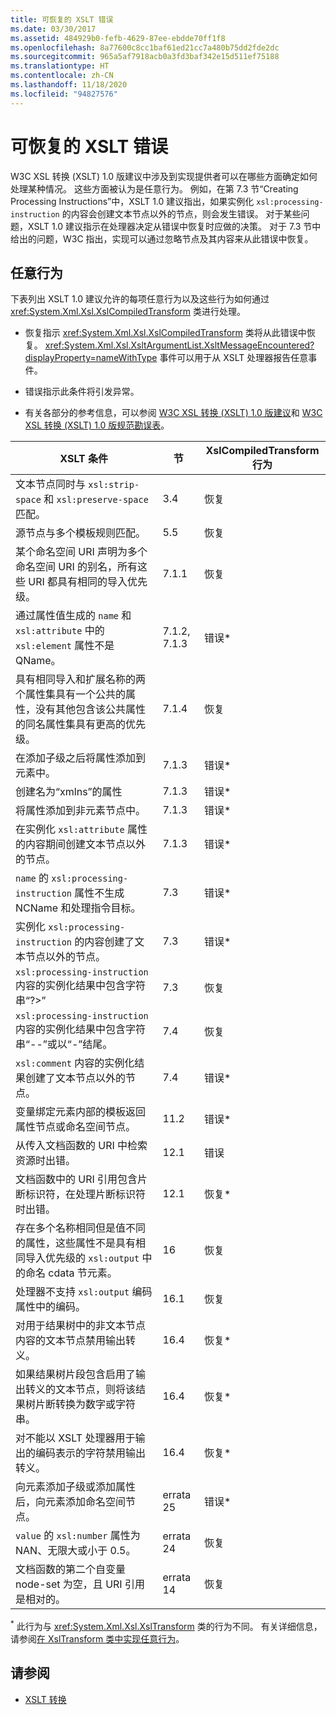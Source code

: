 ```yaml
---
title: 可恢复的 XSLT 错误
ms.date: 03/30/2017
ms.assetid: 484929b0-fefb-4629-87ee-ebdde70ff1f8
ms.openlocfilehash: 8a77600c8cc1baf61ed21cc7a480b75dd2fde2dc
ms.sourcegitcommit: 965a5af7918acb0a3fd3baf342e15d511ef75188
ms.translationtype: HT
ms.contentlocale: zh-CN
ms.lasthandoff: 11/18/2020
ms.locfileid: "94827576"
---
```

# <a name="recoverable-xslt-errors"></a>可恢复的 XSLT 错误
W3C XSL 转换 (XSLT) 1.0 版建议中涉及到实现提供者可以在哪些方面确定如何处理某种情况。 这些方面被认为是任意行为。 例如，在第 7.3 节“Creating Processing Instructions”中，XSLT 1.0 建议指出，如果实例化 `xsl:processing-instruction` 的内容会创建文本节点以外的节点，则会发生错误。 对于某些问题，XSLT 1.0 建议指示在处理器决定从错误中恢复时应做的决策。 对于 7.3 节中给出的问题，W3C 指出，实现可以通过忽略节点及其内容来从此错误中恢复。  
  
## <a name="discretionary-behaviors"></a>任意行为  
 下表列出 XSLT 1.0 建议允许的每项任意行为以及这些行为如何通过 <xref:System.Xml.Xsl.XslCompiledTransform> 类进行处理。  
  
- 恢复指示 <xref:System.Xml.Xsl.XslCompiledTransform> 类将从此错误中恢复。 <xref:System.Xml.Xsl.XsltArgumentList.XsltMessageEncountered?displayProperty=nameWithType> 事件可以用于从 XSLT 处理器报告任意事件。  
  
- 错误指示此条件将引发异常。  
  
- 有关各部分的参考信息，可以参阅 [W3C XSL 转换 (XSLT) 1.0 版建议](https://www.w3.org/TR/xslt)和 [W3C XSL 转换 (XSLT) 1.0 版规范勘误表](https://www.w3.org/1999/11/REC-xslt-19991116-errata/)。  
  
|XSLT 条件|节|XslCompiledTransform 行为|  
|--------------------|-------------|-----------------------------------|  
|文本节点同时与 `xsl:strip-space` 和 `xsl:preserve-space` 匹配。|3.4|恢复|  
|源节点与多个模板规则匹配。|5.5|恢复|  
|某个命名空间 URI 声明为多个命名空间 URI 的别名，所有这些 URI 都具有相同的导入优先级。|7.1.1|恢复|  
|通过属性值生成的 `name` 和 `xsl:attribute` 中的 `xsl:element` 属性不是 QName。|7.1.2, 7.1.3|错误*|  
|具有相同导入和扩展名称的两个属性集具有一个公共的属性，没有其他包含该公共属性的同名属性集具有更高的优先级。|7.1.4|恢复|  
|在添加子级之后将属性添加到元素中。|7.1.3|错误*|  
|创建名为“xmlns”的属性|7.1.3|错误*|  
|将属性添加到非元素节点中。|7.1.3|错误*|  
|在实例化 `xsl:attribute` 属性的内容期间创建文本节点以外的节点。|7.1.3|错误*|  
|`name` 的 `xsl:processing-instruction` 属性不生成 NCName 和处理指令目标。|7.3|错误*|  
|实例化 `xsl:processing-instruction` 的内容创建了文本节点以外的节点。|7.3|错误*|  
|`xsl:processing-instruction` 内容的实例化结果中包含字符串“?>”|7.3|恢复|  
|`xsl:processing-instruction` 内容的实例化结果中包含字符串“--”或以“-”结尾。|7.4|恢复|  
|`xsl:comment` 内容的实例化结果创建了文本节点以外的节点。|7.4|错误*|  
|变量绑定元素内部的模板返回属性节点或命名空间节点。|11.2|错误*|  
|从传入文档函数的 URI 中检索资源时出错。|12.1|错误|  
|文档函数中的 URI 引用包含片断标识符，在处理片断标识符时出错。|12.1|恢复*|  
|存在多个名称相同但是值不同的属性，这些属性不是具有相同导入优先级的 `xsl:output` 中的命名 cdata 节元素。|16|恢复|  
|处理器不支持 `xsl:output` 编码属性中的编码。|16.1|恢复|  
|对用于结果树中的非文本节点内容的文本节点禁用输出转义。|16.4|恢复*|  
|如果结果树片段包含启用了输出转义的文本节点，则将该结果树片断转换为数字或字符串。|16.4|恢复*|  
|对不能以 XSLT 处理器用于输出的编码表示的字符禁用输出转义。|16.4|恢复*|  
|向元素添加子级或添加属性后，向元素添加命名空间节点。|errata 25|错误*|  
|`value` 的 `xsl:number` 属性为 NAN、无限大或小于 0.5。|errata 24|恢复|  
|文档函数的第二个自变量 node-set 为空，且 URI 引用是相对的。|errata 14|恢复|  
  
 <sup>*</sup> 此行为与 <xref:System.Xml.Xsl.XslTransform> 类的行为不同。 有关详细信息，请参阅[在 XslTransform 类中实现任意行为](implementation-of-discretionary-behaviors-in-the-xsltransform-class.md)。  
  
## <a name="see-also"></a>请参阅

- [XSLT 转换](xslt-transformations.md)
